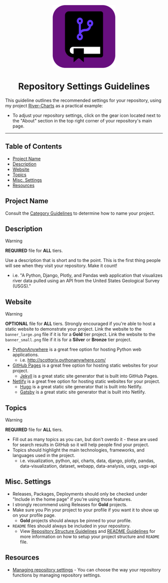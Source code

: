 <div align="center">
    <a href="https://github.com/scottgriv/PRG-Personal-Repository-Guidelines" target="_blank">
        <img src="../docs/images/icon_2-rounded.png" width="200" height="200"/>
    </a>
</div>

<h1 align="center">Repository Settings Guidelines</h1>

This guideline outlines the recommended settings for your repository, using my project [River-Charts](https://github.com/scottgriv/River-Charts) as a practical example:
- To adjust your repository settings, click on the gear icon located next to the "About" section in the top right corner of your repository's main page.

---------------

## Table of Contents
- [Project Name](#project-name)
- [Description](#description)
- [Website](#website)
- [Topics](#topics)
- [Misc. Settings](#misc-settings)
- [Resources](#resources)

## Project Name

Consult the [Category Guidelines](./category_guidelines.md) to determine how to name your project.

## Description

> [!WARNING]
> **REQUIRED** file for **ALL** tiers.

Use a description that is short and to the point. This is the first thing people will see when they visit your repository. Make it count!
- i.e. "A Python, Django, Plotly, and Pandas web application that visualizes river data pulled using an API from the United States Geological Survey (USGS)."

## Website

> [!WARNING]
> **OPTIONAL** file for **ALL** tiers.
> Strongly encouraged if you're able to host a static website to demonstrate your project.
> Link the website to the `banner_large.png` file if it is for a **Gold** tier project.
> Link the website to the `banner_small.png` file if it is for a **Silver** or **Bronze** tier project.

- [PythonAnywhere](https://www.pythonanywhere.com/) is a great free option for hosting Python web applications.
    - i.e. http://scottgriv.pythonanywhere.com/
- [GitHub Pages](https://pages.github.com/) is a great free option for hosting static websites for your project.
    - [Jekyll](https://jekyllrb.com/) is a great static site generator that is built into GitHub Pages.
- [Netlify](https://www.netlify.com/) is a great free option for hosting static websites for your project.
    - [Hugo](https://gohugo.io/) is a great static site generator that is built into Netlify.
    - [Gatsby](https://www.gatsbyjs.com/) is a great static site generator that is built into Netlify.

## Topics

> [!WARNING]
> **REQUIRED** file for **ALL** tiers.

- Fill out as many topics as you can, but don't overdo it - these are used for search results in GitHub so it will help people find your project.
- Topics should highlight the main technologies, frameworks, and languages used in the project.
    - i.e. visualization, python, api, charts, data, django, plotly, pandas, data-visualization, dataset, webapp, data-analysis, usgs, usgs-api

## Misc. Settings

- Releases, Packages, Deployments should only be checked under "Include in the home page" if you're using those features.
- I strongly recommend using Releases for **Gold** projects.
- Make sure you Pin your project to your profile if you want it to show up on your profile page. 
    - **Gold** projects should always be pinned to your profile.
- `README` files should always be included in your repository.
    - View [Repository Structure Guidelines](./repository_structure_guidelines.md) and [README Guidelines](./readme_guidelines.md) for more information on how to setup your project structure and `README` file.

## Resources

- [Managing repository settings](https://docs.github.com/en/repositories/managing-your-repositorys-settings-and-features/managing-repository-settings) - You can choose the way your repository functions by managing repository settings.

